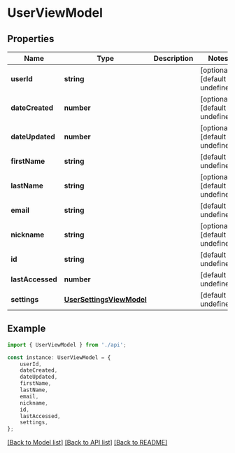 # UserViewModel


## Properties

Name | Type | Description | Notes
------------ | ------------- | ------------- | -------------
**userId** | **string** |  | [optional] [default to undefined]
**dateCreated** | **number** |  | [optional] [default to undefined]
**dateUpdated** | **number** |  | [optional] [default to undefined]
**firstName** | **string** |  | [default to undefined]
**lastName** | **string** |  | [optional] [default to undefined]
**email** | **string** |  | [default to undefined]
**nickname** | **string** |  | [optional] [default to undefined]
**id** | **string** |  | [default to undefined]
**lastAccessed** | **number** |  | [default to undefined]
**settings** | [**UserSettingsViewModel**](UserSettingsViewModel.md) |  | [default to undefined]

## Example

```typescript
import { UserViewModel } from './api';

const instance: UserViewModel = {
    userId,
    dateCreated,
    dateUpdated,
    firstName,
    lastName,
    email,
    nickname,
    id,
    lastAccessed,
    settings,
};
```

[[Back to Model list]](../README.md#documentation-for-models) [[Back to API list]](../README.md#documentation-for-api-endpoints) [[Back to README]](../README.md)
